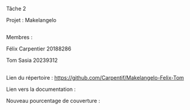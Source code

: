 Tâche 2

Projet : Makelangelo
##
Membres : 

Félix Carpentier 20188286

Tom Sasia 20239312

##

Lien du répertoire : https://github.com/Carpentif/Makelangelo-Felix-Tom

Lien vers la documentation : 

Nouveau pourcentage de couverture :
